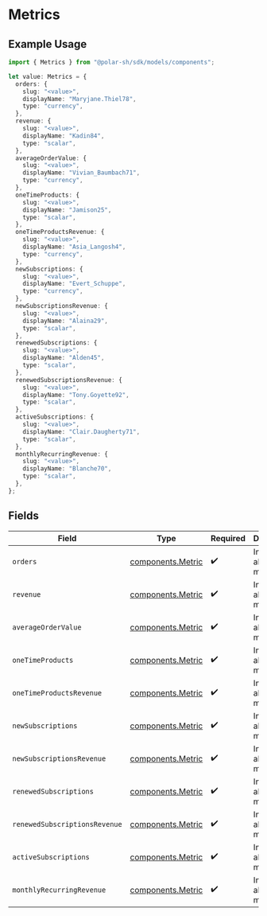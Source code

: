 # Metrics

## Example Usage

```typescript
import { Metrics } from "@polar-sh/sdk/models/components";

let value: Metrics = {
  orders: {
    slug: "<value>",
    displayName: "Maryjane.Thiel78",
    type: "currency",
  },
  revenue: {
    slug: "<value>",
    displayName: "Kadin84",
    type: "scalar",
  },
  averageOrderValue: {
    slug: "<value>",
    displayName: "Vivian_Baumbach71",
    type: "currency",
  },
  oneTimeProducts: {
    slug: "<value>",
    displayName: "Jamison25",
    type: "scalar",
  },
  oneTimeProductsRevenue: {
    slug: "<value>",
    displayName: "Asia_Langosh4",
    type: "currency",
  },
  newSubscriptions: {
    slug: "<value>",
    displayName: "Evert_Schuppe",
    type: "currency",
  },
  newSubscriptionsRevenue: {
    slug: "<value>",
    displayName: "Alaina29",
    type: "scalar",
  },
  renewedSubscriptions: {
    slug: "<value>",
    displayName: "Alden45",
    type: "scalar",
  },
  renewedSubscriptionsRevenue: {
    slug: "<value>",
    displayName: "Tony.Goyette92",
    type: "scalar",
  },
  activeSubscriptions: {
    slug: "<value>",
    displayName: "Clair.Daugherty71",
    type: "scalar",
  },
  monthlyRecurringRevenue: {
    slug: "<value>",
    displayName: "Blanche70",
    type: "scalar",
  },
};
```

## Fields

| Field                                                  | Type                                                   | Required                                               | Description                                            |
| ------------------------------------------------------ | ------------------------------------------------------ | ------------------------------------------------------ | ------------------------------------------------------ |
| `orders`                                               | [components.Metric](../../models/components/metric.md) | :heavy_check_mark:                                     | Information about a metric.                            |
| `revenue`                                              | [components.Metric](../../models/components/metric.md) | :heavy_check_mark:                                     | Information about a metric.                            |
| `averageOrderValue`                                    | [components.Metric](../../models/components/metric.md) | :heavy_check_mark:                                     | Information about a metric.                            |
| `oneTimeProducts`                                      | [components.Metric](../../models/components/metric.md) | :heavy_check_mark:                                     | Information about a metric.                            |
| `oneTimeProductsRevenue`                               | [components.Metric](../../models/components/metric.md) | :heavy_check_mark:                                     | Information about a metric.                            |
| `newSubscriptions`                                     | [components.Metric](../../models/components/metric.md) | :heavy_check_mark:                                     | Information about a metric.                            |
| `newSubscriptionsRevenue`                              | [components.Metric](../../models/components/metric.md) | :heavy_check_mark:                                     | Information about a metric.                            |
| `renewedSubscriptions`                                 | [components.Metric](../../models/components/metric.md) | :heavy_check_mark:                                     | Information about a metric.                            |
| `renewedSubscriptionsRevenue`                          | [components.Metric](../../models/components/metric.md) | :heavy_check_mark:                                     | Information about a metric.                            |
| `activeSubscriptions`                                  | [components.Metric](../../models/components/metric.md) | :heavy_check_mark:                                     | Information about a metric.                            |
| `monthlyRecurringRevenue`                              | [components.Metric](../../models/components/metric.md) | :heavy_check_mark:                                     | Information about a metric.                            |